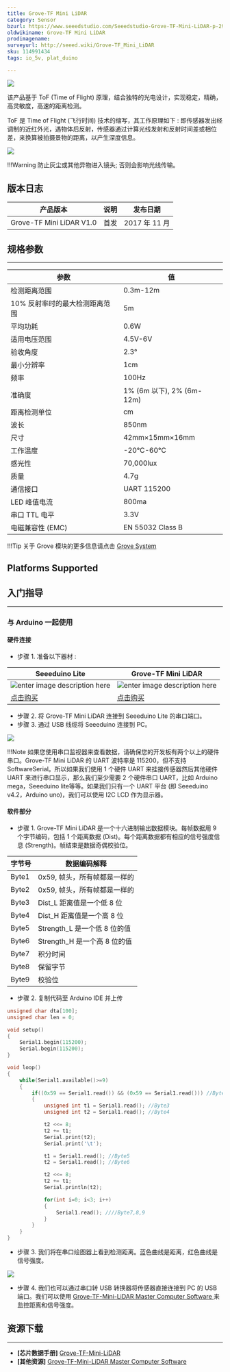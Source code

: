 ```yaml
---
title: Grove-TF Mini LiDAR
category: Sensor
bzurl: https://www.seeedstudio.com/Seeedstudio-Grove-TF-Mini-LiDAR-p-2996.html
oldwikiname: Grove-TF Mini LiDAR
prodimagename:
surveyurl: http://seeed.wiki/Grove-TF_Mini_LiDAR
sku: 114991434
tags: io_5v, plat_duino

---
```

![](https://github.com/SeeedDocument/Grove-TF_Mini_LiDAR/raw/master/img/Grove-TF-Mini-LiDAR.JPG)

该产品基于 ToF (Time of Flight) 原理，结合独特的光电设计，实现稳定，精确，高灵敏度，高速的距离检测。

ToF 是 Time of Flight (飞行时间) 技术的缩写，其工作原理如下 : 即传感器发出经调制的近红外光，遇物体后反射，传感器通过计算光线发射和反射时间差或相位差，来换算被拍摄景物的距离，以产生深度信息。

[![](https://github.com/SeeedDocument/wiki_chinese/raw/master/docs/images/click_to_buy.PNG)](https://item.taobao.com/item.htm?spm=a1z10.3-c.w4002-11172317909.9.64da35a6JET60o&id=561661551086)

!!!Warning
    防止灰尘或其他异物进入镜头; 否则会影响光线传输。


## 版本日志

| 产品版本              | 说明                                                                                                                                                                                    | 发布日期 |
|------------------------------|--------------------------------------------------------------------------------------------------------------------------------------------------------------------------------------------|---------------|
| Grove-TF Mini LiDAR V1.0 | 首发 | 2017 年 11 月 |


## 规格参数
---
| 参数 | 值 |
|---------------------------------------------|----------------------------------|
| 检测距离范围                             | 0.3m-12m                         |
| 10% 反射率时的最大检测距离范围 | 5m                               |
| 平均功耗                   | 0.6W                            |
| 适用电压范围                    | 4.5V-6V                          |
| 验收角度                            | 2.3°                             |
| 最小分辨率                    | 1cm                              |
| 频率                                   | 100Hz                            |
| 准确度                                    | 1%   (6m 以下), 2% (6m-12m) |
| 距离检测单位                     | cm                               |
| 波长                                  | 850nm                            |
| 尺寸                                        | 42mm×15mm×16mm                   |
| 工作温度                       | -20℃-60℃                       |
| 感光性                           | 70,000lux                        |
| 质量                                      | 4.7g                             |
| 通信接口                     | UART 115200                      |
| LED 峰值电流                           | 800ma                            |
| 串口 TTL 电平               | 3.3V                              |
| 电磁兼容性 (EMC)          | EN 55032 Class B                  |

!!!Tip
    关于 Grove 模块的更多信息请点击 [Grove System](http://seeed.wiki/Grove_System/)

Platforms Supported
-------------------

## 入门指导
---
### 与 Arduino 一起使用

#### 硬件连接

- 步骤 1. 准备以下器材 :

| Seeeduino Lite |  Grove-TF Mini LiDAR |
|--------------|-----------------|
|![enter image description here](https://github.com/SeeedDocument/Grove-TF_Mini_LiDAR/raw/master/img/Seeed%20lite_S.jpg)|![enter image description here](https://github.com/SeeedDocument/Grove-TF_Mini_LiDAR/raw/master/img/Grove-TF-Mini-LiDAR_S.JPG)|
|[点击购买](https://item.taobao.com/item.htm?spm=a1z10.3-c.w4002-11172317909.10.23496284BzrIs0&id=45487750521)|[点击购买](https://item.taobao.com/item.htm?spm=a1z10.3-c.w4002-11172317909.9.11393bf8StVqql&id=561661551086)|

- 步骤 2. 将 Grove-TF Mini LiDAR 连接到 Seeeduino Lite 的串口端口。
- 步骤 3. 通过 USB 线缆将 Seeeduino 连接到 PC。

![](https://github.com/SeeedDocument/Grove-TF_Mini_LiDAR/raw/master/img/Seeeduino.JPG)

!!!Note
    如果您使用串口监视器来查看数据，请确保您的开发板有两个以上的硬件串口。Grove-TF Mini LiDAR 的 UART 波特率是 115200，但不支持 SoftwareSerial。所以如果我们使用 1 个硬件 UART 来挂接传感器然后其他硬件 UART 来进行串口显示，那么我们至少需要 2 个硬件串口 UART，比如 Arduino mega，Seeeduino lite等等。如果我们只有一个 UART 平台 (即 Seeeduino v4.2，Arduino uno)，我们可以使用 I2C LCD 作为显示器。


#### 软件部分

- 步骤 1. Grove-TF Mini LiDAR 是一个十六进制输出数据模块。每帧数据用 9 个字节编码，包括 1 个距离数据 (Dist)。每个距离数据都有相应的信号强度信息 (Strength)。帧结束是数据奇偶校验位。

| 字节号  | 数据编码解释                |
|-------|---------------------------------------------|
| Byte1 | 0x59, 帧头，所有帧都是一样的 |
| Byte2 | 0x59, 帧头，所有帧都是一样的 |
| Byte3 | Dist_L 距离值是一个低 8 位       |
| Byte4 | Dist_H 距离值是一个高 8 位      |
| Byte5 | Strength_L 是一个低 8 位的值                  |
| Byte6 | Strength_H 是一个高 8 位的值                |
| Byte7 | 积分时间                           |
| Byte8 | 保留字节                             |
| Byte9 | 校验位                             |


- 步骤 2. 复制代码至 Arduino IDE 并上传

```c
unsigned char dta[100];
unsigned char len = 0;

void setup()
{
    Serial1.begin(115200);
    Serial.begin(115200);
}

void loop()
{
    while(Serial1.available()>=9)
    {
        if((0x59 == Serial1.read()) && (0x59 == Serial1.read())) //Byte1 & Byte2
        {
            unsigned int t1 = Serial1.read(); //Byte3
            unsigned int t2 = Serial1.read(); //Byte4

            t2 <<= 8;
            t2 += t1;
            Serial.print(t2);
            Serial.print('\t');

            t1 = Serial1.read(); //Byte5
            t2 = Serial1.read(); //Byte6

            t2 <<= 8;
            t2 += t1;
            Serial.println(t2);

            for(int i=0; i<3; i++)
            {
                Serial1.read(); ////Byte7,8,9
            }
        }
    }
}
```

- 步骤 3. 我们将在串口绘图器上看到检测距离。蓝色曲线是距离，红色曲线是信号强度。

![](https://github.com/SeeedDocument/Grove-TF_Mini_LiDAR/raw/master/img/curve.png)

- 步骤 4. 我们也可以通过串口转 USB 转换器将传感器直接连接到 PC 的 USB 端口。我们可以使用 [Grove-TF-Mini-LiDAR Master Computer Software
](https://github.com/SeeedDocument/Grove-TF_Mini_LiDAR/raw/master/res/Grove-TF-Mini-LiDAR%20Master%20Computer%20Software.zip) 来监控距离和信号强度。  

## 资源下载
---
- **[芯片数据手册]** [Grove-TF-Mini-LiDAR
](https://github.com/SeeedDocument/Grove-TF_Mini_LiDAR/raw/master/res/DE-LiDAR%20TFmini%20Datasheet-V1.6-EN.pdf)
- **[其他资源]** [Grove-TF-Mini-LiDAR Master Computer Software
](https://github.com/SeeedDocument/Grove-TF_Mini_LiDAR/raw/master/res/Grove-TF-Mini-LiDAR%20Master%20Computer%20Software.zip)
